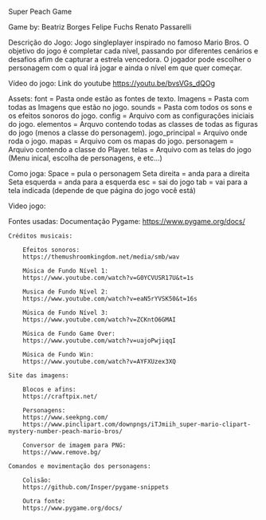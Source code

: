 Super Peach Game

Game by:
    Beatriz Borges
    Felipe Fuchs
    Renato Passarelli

Descrição do Jogo:
    Jogo singleplayer inspirado no famoso Mario Bros. O objetivo do jogo é completar cada nível, passando por diferentes cenários e desafios afim de capturar a estrela vencedora. O jogador pode escolher o personagem com o qual irá jogar e ainda o nível em que quer começar. 

Vídeo do jogo:
    Link do youtube
    <https://youtu.be/bvsVGs_dQOg>

Assets:
    font = Pasta onde estão as fontes de texto.
    Imagens = Pasta com todas as Imagens que estão no jogo.
    sounds = Pasta com todos os sons e os efeitos sonoros do jogo.
    config = Arquivo com as configurações iniciais do jogo.
    elementos = Arquvo contendo todas as classes de todas as figuras do jogo (menos a classe do personagem).
    jogo_principal = Arquivo onde roda o jogo.
    mapas = Arquivo com os mapas do jogo.
    personagem = Arquivo contendo a classe do Player.
    telas = Arquivo com as telas do jogo (Menu inical, escolha de personagens, e etc...)

Como joga:
    Space = pula o personagem 
    Seta direita = anda para a direita
    Seta esquerda = anda para a esquerda
    esc = sai do jogo 
    tab = vai para a tela indicada (depende de que página do jogo você está)

Video jogo:

Fontes usadas:
    Documentação Pygame:
        https://www.pygame.org/docs/

    Créditos musicais: 

        Efeitos sonoros:
        https://themushroomkingdom.net/media/smb/wav 

        Música de Fundo Nível 1:
        https://www.youtube.com/watch?v=G0YCVUSR17U&t=1s

        Musica de Fundo Nível 2:
        https://www.youtube.com/watch?v=eaN5rYVSK50&t=16s 

        Música de Fundo Nível 3:
        https://www.youtube.com/watch?v=ZCKntO6GMAI 

        Música de Fundo Game Over: 
        https://www.youtube.com/watch?v=uajoPwjiqqI 

        Música de Fundo Win: 
        https://www.youtube.com/watch?v=AYFXUzex3XQ 

    Site das imagens:

        Blocos e afins:
        https://craftpix.net/

        Personagens:
        https://www.seekpng.com/
        https://www.pinclipart.com/downpngs/iTJmiih_super-mario-clipart-mystery-number-peach-mario-bros/

        Conversor de imagem para PNG:
        https://www.remove.bg/

    Comandos e movimentação dos personagens:

        Colisão:
        https://github.com/Insper/pygame-snippets

        Outra fonte:
        https://www.pygame.org/docs/
        







